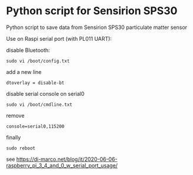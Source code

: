 # Python script for Sensirion SPS30
Python script to save data from Sensirion SPS30 particulate matter sensor



Use on Raspi serial port (with PL011 UART):



disable Bluetooth:

```
sudo vi /boot/config.txt
```

add a new line

```
dtoverlay = disable-bt
```



disable serial console on serial0 

```
sudo vi /boot/cmdline.txt
```

remove

```
console=serial0,115200
```

finally

```
sudo reboot
```



see https://di-marco.net/blog/it/2020-06-06-raspberry_pi_3_4_and_0_w_serial_port_usage/


